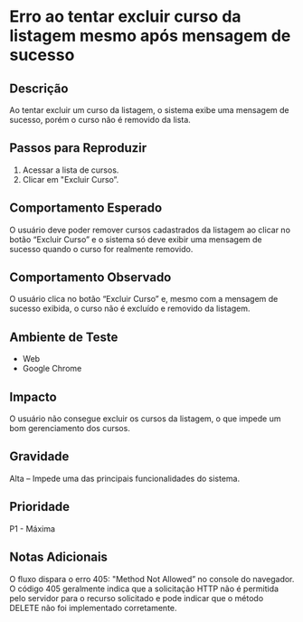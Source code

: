 # Erro ao tentar excluir curso da listagem mesmo após mensagem de sucesso

## Descrição
Ao tentar excluir um curso da listagem, o sistema exibe uma mensagem de sucesso, porém o curso não é removido da lista.

## Passos para Reproduzir
1. Acessar a lista de cursos.
2. Clicar em "Excluir Curso”.

## Comportamento Esperado
O usuário deve poder remover cursos cadastrados da listagem ao clicar no botão “Excluir Curso” e o sistema só deve exibir uma mensagem de sucesso quando o curso for realmente removido.

## Comportamento Observado
O usuário clica no botão “Excluir Curso” e, mesmo com a mensagem de sucesso exibida, o curso não é excluído e removido da listagem.

## Ambiente de Teste
- Web
- Google Chrome

## Impacto
O usuário não consegue excluir os cursos da listagem, o que impede um bom gerenciamento dos cursos.

## Gravidade
Alta – Impede uma das principais funcionalidades do sistema.

## Prioridade
P1 - Máxima

## Notas Adicionais
O fluxo dispara o erro 405: "Method Not Allowed” no console do navegador. O código 405 geralmente indica que a solicitação HTTP não é permitida pelo servidor para o recurso solicitado e pode indicar que o método DELETE não foi implementado corretamente.
